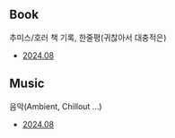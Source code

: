 
## Book
추미스/호러 책 기록, 한줄평(귀찮아서 대충적은)
- [2024.08](Book/2024.08.md)

## Music
음악(Ambient, Chillout ...)
- [2024.08](Music/2024.08.md)
